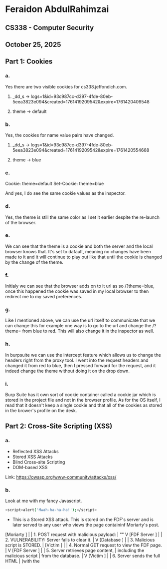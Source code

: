 # Feraidon AbdulRahimzai
## CS338 - Computer Security
## October 25, 2025


## Part 1: Cookies

### a. 
Yes there are two visible cookies for cs338.jeffondich.com. 

1. _dd_s -> logs=1&id=93c987cc-d397-4fde-80eb-5eea3823e094&created=1761419209542&expire=1761420409548

2. theme -> default


### b. 
Yes, the cookies for name value pairs have changed.

1. _dd_s -> logs=1&id=93c987cc-d397-4fde-80eb-5eea3823e094&created=1761419209542&expire=1761420554668

2. theme -> blue


### c. 

Cookie: theme=default
Set-Cookie: theme=blue

And yes, I do see the same cookie values as the inspector.

### d. 
Yes, the theme is still the same color as I set it earlier despite the re-launch of the browser.


### e. 
We can see that the theme is a cookie and both the server and the local browser knows that. It's set to dafault, meaning no changes have been made to it and it will continue to play out like that until the cookie is changed by the change of the theme.

### f. 
Initialy we can see that the browser adds on to it url as so /?theme=blue, once this happened the cookie was saved in my local browser to then redirect me to my saved preferences.

### g. 
Like I mentioned above, we can use the url itself to communicate that we can change this for example one way is to go to the url and change the /?theme= from blue to red. This will also change it in the inspector as well.

### h.
In burpsuite we can use the intercept feature which allows us to change the headers right from the proxy tool. I went into the request headers and changed it from red to blue, then I pressed forward for the request, and it indeed change the theme without doing it on the drop down.

### i.
Burp Suite has it own sort of cookie container called a cookie jar which is stored in the project file and not in the browser profile. As for the OS itself, I read that it doesn't keep a single cookie and that all of the cookies as stored in the brower's profile on the desk. 


## Part 2: Cross-Site Scripting (XSS)

### a. 

- Reflected XSS Attacks
- Stored XSS Attacks
- Blind Cross-site Scripting
- DOM-based XSS 

Link: https://owasp.org/www-community/attacks/xss/


### b.

Look at me with my fancy Javascript. 
```bash
<script>alert('Mwah-ha-ha-ha!');</script>
```

- This is a Stored XSS attack. This is stored on the FDF's server and is later served to any user who views the page containinf Moriarty's post.

[Moriarty ]
       |
       | 1. POST request with malicious payload:
       |    "<script>alert(...)</script>"
       V
[FDF Server ]
       |
       | 2. VULNERABILITY: Server fails to clear it.
       |
       V
 [Database ]
       |
       | 3. Malicious script is STORED.
       |
[Victim ]
       |
       | 4. Normal GET request to view the FDF page.
       |
       V
[FDF Server ]
       |
       | 5. Server retrieves page content,
       |    including the malicious script
       |    from the database.
       |
       V
  [Victim ]
       |
       | 6. Server sends the full HTML
       |    (with the <script>) to the victim's browser.
       |
       V
[Victim's Browser]
       |
       | 7. Browser renders HTML and EXECUTES
       |    the malicious script.
       |
       V
  (Popup Alert!)






